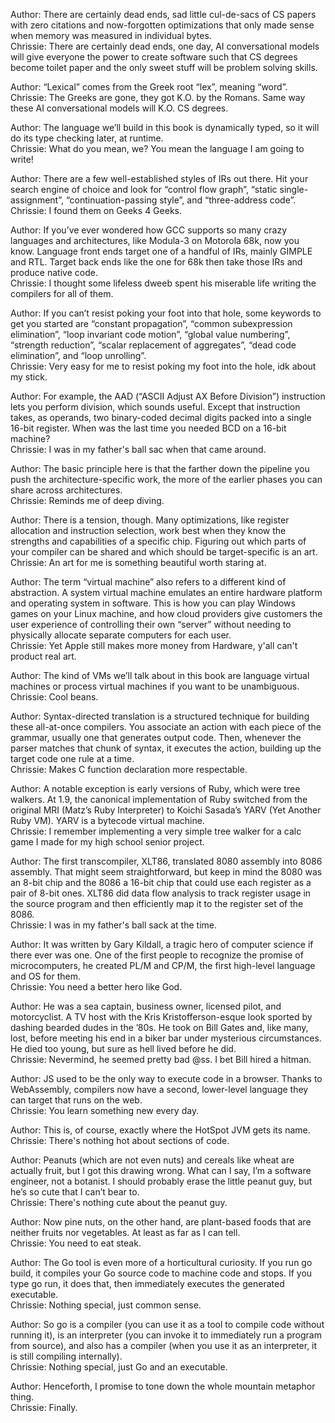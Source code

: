 Author: There are certainly dead ends, sad little cul-de-sacs of CS papers with zero citations and now-forgotten optimizations that only made sense when memory was measured in individual bytes.
<br>Chrissie: There are certainly dead ends, one day, AI conversational models will give everyone the power to create software such that CS degrees become toilet paper and the only sweet stuff will be problem solving skills.

Author: “Lexical” comes from the Greek root “lex”, meaning “word”.
<br>Chrissie: The Greeks are gone, they got K.O. by the Romans. Same way these AI conversational models will K.O. CS degrees.

Author: The language we’ll build in this book is dynamically typed, so it will do its type checking later, at runtime.
<br>Chrissie: What do you mean, we? You mean the language I am going to write!

Author: There are a few well-established styles of IRs out there. Hit your search engine of choice and look for “control flow graph”, “static single-assignment”, “continuation-passing style”, and “three-address code”.
<br>Chrissie: I found them on Geeks 4 Geeks.

Author: If you’ve ever wondered how GCC supports so many crazy languages and architectures, like Modula-3 on Motorola 68k, now you know. Language front ends target one of a handful of IRs, mainly GIMPLE and RTL. Target back ends like the one for 68k then take those IRs and produce native code.
<br>Chrissie: I thought some lifeless dweeb spent his miserable life writing the compilers for all of them.

Author: If you can’t resist poking your foot into that hole, some keywords to get you started are “constant propagation”, “common subexpression elimination”, “loop invariant code motion”, “global value numbering”, “strength reduction”, “scalar replacement of aggregates”, “dead code elimination”, and “loop unrolling”.
<br>Chrissie: Very easy for me to resist poking my foot into the hole, idk about my stick.

Author: For example, the AAD (“ASCII Adjust AX Before Division”) instruction lets you perform division, which sounds useful. Except that instruction takes, as operands, two binary-coded decimal digits packed into a single 16-bit register. When was the last time you needed BCD on a 16-bit machine?
<br>Chrissie: I was in my father's ball sac when that came around.

Author: The basic principle here is that the farther down the pipeline you push the architecture-specific work, the more of the earlier phases you can share across architectures.
<br>Chrissie: Reminds me of deep diving.

Author: There is a tension, though. Many optimizations, like register allocation and instruction selection, work best when they know the strengths and capabilities of a specific chip. Figuring out which parts of your compiler can be shared and which should be target-specific is an art.
<br>Chrissie: An art for me is something beautiful worth staring at.

Author: The term “virtual machine” also refers to a different kind of abstraction. A system virtual machine emulates an entire hardware platform and operating system in software. This is how you can play Windows games on your Linux machine, and how cloud providers give customers the user experience of controlling their own “server” without needing to physically allocate separate computers for each user.
<br>Chrissie: Yet Apple still makes more money from Hardware, y'all can't product real art.

Author: The kind of VMs we’ll talk about in this book are language virtual machines or process virtual machines if you want to be unambiguous.
<br>Chrissie: Cool beans.

Author: Syntax-directed translation is a structured technique for building these all-at-once compilers. You associate an action with each piece of the grammar, usually one that generates output code. Then, whenever the parser matches that chunk of syntax, it executes the action, building up the target code one rule at a time.
<br>Chrissie: Makes C function declaration more respectable.

Author: A notable exception is early versions of Ruby, which were tree walkers. At 1.9, the canonical implementation of Ruby switched from the original MRI (Matz’s Ruby Interpreter) to Koichi Sasada’s YARV (Yet Another Ruby VM). YARV is a bytecode virtual machine.
<br>Chrissie: I remember implementing a very simple tree walker for a calc game I made for my high school senior project.

Author: The first transcompiler, XLT86, translated 8080 assembly into 8086 assembly. That might seem straightforward, but keep in mind the 8080 was an 8-bit chip and the 8086 a 16-bit chip that could use each register as a pair of 8-bit ones. XLT86 did data flow analysis to track register usage in the source program and then efficiently map it to the register set of the 8086.
<br>Chrissie: I was in my father's ball sack at the time.

Author: It was written by Gary Kildall, a tragic hero of computer science if there ever was one. One of the first people to recognize the promise of microcomputers, he created PL/M and CP/M, the first high-level language and OS for them.
<br>Chrissie: You need a better hero like God.

Author: He was a sea captain, business owner, licensed pilot, and motorcyclist. A TV host with the Kris Kristofferson-esque look sported by dashing bearded dudes in the ’80s. He took on Bill Gates and, like many, lost, before meeting his end in a biker bar under mysterious circumstances. He died too young, but sure as hell lived before he did.
<br>Chrissie: Nevermind, he seemed pretty bad @ss. I bet Bill hired a hitman.

Author: JS used to be the only way to execute code in a browser. Thanks to WebAssembly, compilers now have a second, lower-level language they can target that runs on the web.
<br>Chrissie: You learn something new every day.

Author: This is, of course, exactly where the HotSpot JVM gets its name.
<br>Chrissie: There's nothing hot about sections of code.

Author: Peanuts (which are not even nuts) and cereals like wheat are actually fruit, but I got this drawing wrong. What can I say, I’m a software engineer, not a botanist. I should probably erase the little peanut guy, but he’s so cute that I can’t bear to.
<br>Chrissie: There's nothing cute about the peanut guy.

Author: Now pine nuts, on the other hand, are plant-based foods that are neither fruits nor vegetables. At least as far as I can tell.
<br>Chrissie: You need to eat steak.

Author: The Go tool is even more of a horticultural curiosity. If you run go build, it compiles your Go source code to machine code and stops. If you type go run, it does that, then immediately executes the generated executable.
<br>Chrissie: Nothing special, just common sense.

Author: So go is a compiler (you can use it as a tool to compile code without running it), is an interpreter (you can invoke it to immediately run a program from source), and also has a compiler (when you use it as an interpreter, it is still compiling internally).
<br>Chrissie: Nothing special, just Go and an executable. 

Author: Henceforth, I promise to tone down the whole mountain metaphor thing.
<br>Chrissie: Finally.


